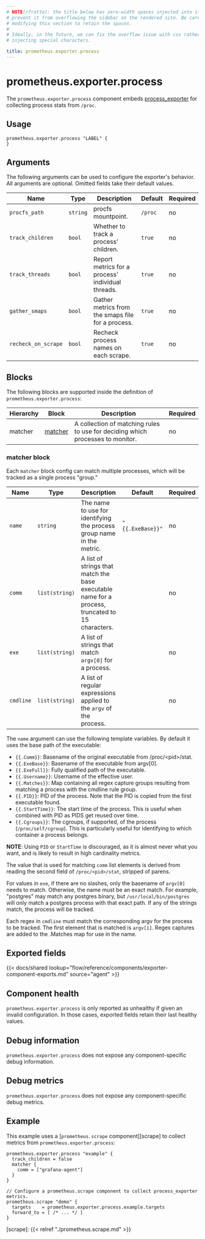 ```yaml
---
# NOTE(rfratto): the title below has zero-width spaces injected into it to
# prevent it from overflowing the sidebar on the rendered site. Be careful when
# modifying this section to retain the spaces.
#
# Ideally, in the future, we can fix the overflow issue with css rather than
# injecting special characters.

title: prometheus.exporter.​process
---
```


# prometheus.exporter.process
The `prometheus.exporter.process` component embeds
[process_exporter](https://github.com/ncabatoff/process-exporter) for collecting process stats from `/proc`.

## Usage

```river
prometheus.exporter.process "LABEL" {
}
```

## Arguments
The following arguments can be used to configure the exporter's behavior.
All arguments are optional. Omitted fields take their default values.

Name | Type | Description | Default | Required
---- | ---- | ----------- | ------- | --------
`procfs_path`       | `string`                 | procfs mountpoint. | `/proc` | no
`track_children`    | `bool`                   | Whether to track a process' children. | `true` | no
`track_threads`     | `bool`                   | Report metrics for a process' individual threads.  | `true` | no
`gather_smaps`      | `bool`                   | Gather metrics from the smaps file for a process. | `true` | no
`recheck_on_scrape` | `bool`                   | Recheck process names on each scrape. | `true` | no

## Blocks
The following blocks are supported inside the definition of `prometheus.exporter.process`:

Hierarchy        | Block      | Description | Required
---------------- | ---------- | ----------- | --------
matcher          | [matcher][]  | A collection of matching rules to use for deciding which processes to monitor. | no

[matcher]: #matcher-block

### matcher block
Each `matcher` block config can match multiple processes, which will be tracked as a single process "group."

Name | Type | Description | Default | Required
---- | ---- | ----------- | ------- | --------
`name`       | `string`        | The name to use for identifying the process group name in the metric. | `"{{.ExeBase}}"` | no
`comm`       | `list(string)`  | A list of strings that match the base executable name for a process, truncated to 15 characters.  | | no
`exe`        | `list(string)`  | A list of strings that match `argv[0]` for a process. | | no
`cmdline`    | `list(string)`  | A list of regular expressions applied to the `argv` of the process. | | no

The `name` argument can use the following template variables. By default it uses the base path of the executable: 
- `{{.Comm}}`:      Basename of the original executable from /proc/\<pid\>/stat.
- `{{.ExeBase}}`:   Basename of the executable from argv[0].
- `{{.ExeFull}}`:   Fully qualified path of the executable.
- `{{.Username}}`:  Username of the effective user.
- `{{.Matches}}`:   Map containing all regex capture groups resulting from matching a process with the cmdline rule group.
- `{{.PID}}`:       PID of the process. Note that the PID is copied from the first executable found.
- `{{.StartTime}}`: The start time of the process. This is useful when combined with PID as PIDS get reused over time.
- `{{.Cgroups}}`: The cgroups, if supported, of the process (`/proc/self/cgroup`). This is particularly useful for identifying to which container a process belongs.

**NOTE**: Using `PID` or `StartTime` is discouraged, as it is almost never what you want, and is likely to result in high cardinality metrics.

The value that is used for matching `comm` list elements is derived from reading the second field of `/proc/<pid>/stat`, stripped of parens.

For values in `exe`, if there are no slashes, only the basename of `argv[0]` needs to match. Otherwise, the name must be an exact match. For example, "postgres" may match any postgres binary, but `/usr/local/bin/postgres` will only match a postgres process with that exact path. If any of the strings match, the process will be tracked.

Each regex in `cmdline` must match the corresponding argv for the process to be tracked. The first element that is matched is `argv[1]`. Regex captures are added to the .Matches map for use in the name.

## Exported fields

{{< docs/shared lookup="flow/reference/components/exporter-component-exports.md" source="agent" >}}

## Component health

`prometheus.exporter.process` is only reported as unhealthy if given
an invalid configuration. In those cases, exported fields retain their last
healthy values.

## Debug information

`prometheus.exporter.process` does not expose any component-specific
debug information.

## Debug metrics

`prometheus.exporter.process` does not expose any component-specific
debug metrics.

## Example

This example uses a [`prometheus.scrape` component][scrape] to collect metrics
from `prometheus.exporter.process`:

```river
prometheus.exporter.process "example" {
  track_children = false
  matcher {
    comm = ["grafana-agent"]
  }
}

// Configure a prometheus.scrape component to collect process_exporter metrics.
prometheus.scrape "demo" {
  targets    = prometheus.exporter.process.example.targets
  forward_to = [ /* ... */ ]
}
```

[scrape]: {{< relref "./prometheus.scrape.md" >}}
